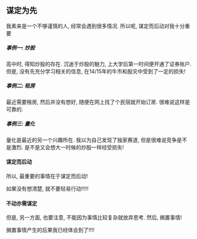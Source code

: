 ## 谋定为先

我素来是一个不够谨慎的人, 经常会遇到很多情况. 所以呢, 谋定而后动对我十分重要

##### 事例一: 炒股

高中时, 得知炒股的存在. 沉迷于炒股的魅力, 上大学后第一时间便开通了证券账户. 但是, 没有先充分学习相关的信息, 在14/15年的牛市和股灾中受到了一定的损失!

##### 事例二: 租房

最近需要租房, 然后并没有想好, 随便在网上找了个民宿就开始订房. 很难说这样是可靠的.

##### 事例三: 量化

量化是最近的另一个兴趣所在. 我以为自己发现了独家赛道, 但是很难说竞争是不是激烈. 是不是又会想大一时候的炒股一样经受损失!

#### 谋定而后动

所以, 最重要的事情在于谋定而后动!

如果没有想清楚, 就不要轻易行动!!!!!

#### 不动亦需谋定

但是, 另一方面, 也要注意, 不能因为事情比较复杂就放弃思考. 然后, 搁置事情! 

搁置事情产生的后果我已经体会到了!!!!